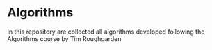 # Algorithms
In this repository are collected all algorithms developed following the Algorithms course by Tim Roughgarden
